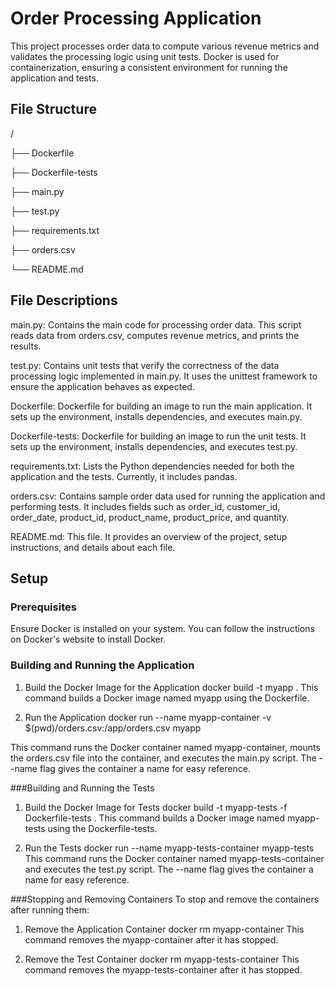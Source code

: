 # Order Processing Application

This project processes order data to compute various revenue metrics and validates the processing logic using unit tests. Docker is used for containerization, ensuring a consistent environment for running the application and tests.

## File Structure

/

├── Dockerfile

├── Dockerfile-tests

├── main.py

├── test.py

├── requirements.txt

├── orders.csv

└── README.md

## File Descriptions

main.py: Contains the main code for processing order data. This script reads data from orders.csv, computes revenue metrics, and prints the results.

test.py: Contains unit tests that verify the correctness of the data processing logic implemented in main.py. It uses the unittest framework to ensure the application behaves as expected.

Dockerfile: Dockerfile for building an image to run the main application. It sets up the environment, installs dependencies, and executes main.py.

Dockerfile-tests: Dockerfile for building an image to run the unit tests. It sets up the environment, installs dependencies, and executes test.py.

requirements.txt: Lists the Python dependencies needed for both the application and the tests. Currently, it includes pandas.

orders.csv: Contains sample order data used for running the application and performing tests. It includes fields such as order_id, customer_id, order_date, product_id, product_name, product_price, and quantity.

README.md: This file. It provides an overview of the project, setup instructions, and details about each file.

## Setup

### Prerequisites

Ensure Docker is installed on your system. You can follow the instructions on Docker's website to install Docker.

### Building and Running the Application

1. Build the Docker Image for the Application
docker build -t myapp .
This command builds a Docker image named myapp using the Dockerfile.

2. Run the Application
docker run --name myapp-container -v $(pwd)/orders.csv:/app/orders.csv myapp

This command runs the Docker container named myapp-container, mounts the orders.csv file into the container, and executes the main.py script. The --name flag gives the container a name for easy reference.

###Building and Running the Tests
1. Build the Docker Image for Tests
docker build -t myapp-tests -f Dockerfile-tests .
This command builds a Docker image named myapp-tests using the Dockerfile-tests.


2. Run the Tests
docker run --name myapp-tests-container myapp-tests
This command runs the Docker container named myapp-tests-container and executes the test.py script. The --name flag gives the container a name for easy reference.

###Stopping and Removing Containers
To stop and remove the containers after running them:

1. Remove the Application Container
docker rm myapp-container
This command removes the myapp-container after it has stopped.

2. Remove the Test Container
docker rm myapp-tests-container
This command removes the myapp-tests-container after it has stopped.
